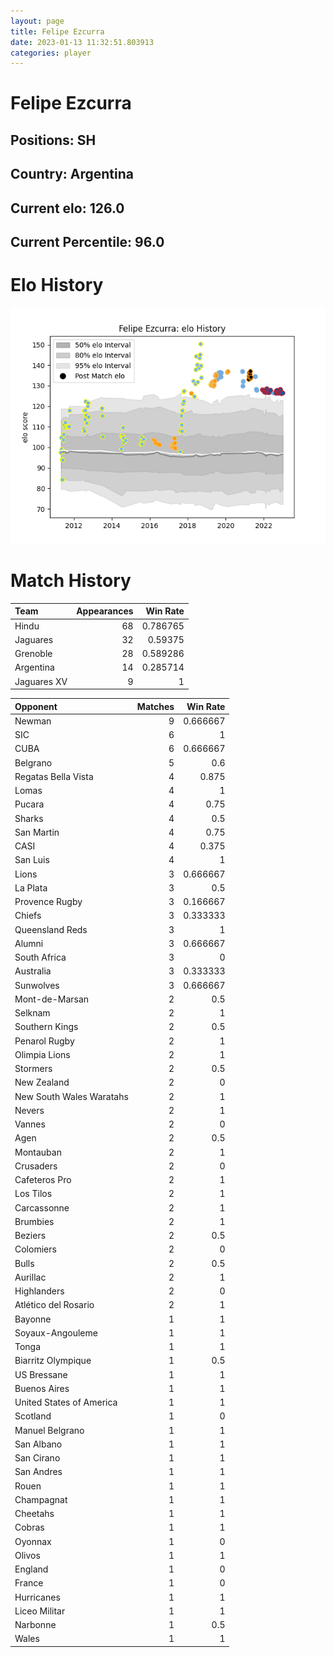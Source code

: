 ```yaml
---  
layout: page  
title: Felipe Ezcurra  
date: 2023-01-13 11:32:51.803913  
categories: player  
---
```

# Felipe Ezcurra

## Positions: SH

## Country: Argentina

## Current elo: 126.0

## Current Percentile: 96.0

# Elo History


![elo history](history_FelipeEzcurra.png)
# Match History


| Team        |   Appearances |   Win Rate |
|:------------|--------------:|-----------:|
| Hindu       |            68 |   0.786765 |
| Jaguares    |            32 |   0.59375  |
| Grenoble    |            28 |   0.589286 |
| Argentina   |            14 |   0.285714 |
| Jaguares XV |             9 |   1        |

| Opponent                 |   Matches |   Win Rate |
|:-------------------------|----------:|-----------:|
| Newman                   |         9 |   0.666667 |
| SIC                      |         6 |   1        |
| CUBA                     |         6 |   0.666667 |
| Belgrano                 |         5 |   0.6      |
| Regatas Bella Vista      |         4 |   0.875    |
| Lomas                    |         4 |   1        |
| Pucara                   |         4 |   0.75     |
| Sharks                   |         4 |   0.5      |
| San Martin               |         4 |   0.75     |
| CASI                     |         4 |   0.375    |
| San Luis                 |         4 |   1        |
| Lions                    |         3 |   0.666667 |
| La Plata                 |         3 |   0.5      |
| Provence Rugby           |         3 |   0.166667 |
| Chiefs                   |         3 |   0.333333 |
| Queensland Reds          |         3 |   1        |
| Alumni                   |         3 |   0.666667 |
| South Africa             |         3 |   0        |
| Australia                |         3 |   0.333333 |
| Sunwolves                |         3 |   0.666667 |
| Mont-de-Marsan           |         2 |   0.5      |
| Selknam                  |         2 |   1        |
| Southern Kings           |         2 |   0.5      |
| Penarol Rugby            |         2 |   1        |
| Olimpia Lions            |         2 |   1        |
| Stormers                 |         2 |   0.5      |
| New Zealand              |         2 |   0        |
| New South Wales Waratahs |         2 |   1        |
| Nevers                   |         2 |   1        |
| Vannes                   |         2 |   0        |
| Agen                     |         2 |   0.5      |
| Montauban                |         2 |   1        |
| Crusaders                |         2 |   0        |
| Cafeteros Pro            |         2 |   1        |
| Los Tilos                |         2 |   1        |
| Carcassonne              |         2 |   1        |
| Brumbies                 |         2 |   1        |
| Beziers                  |         2 |   0.5      |
| Colomiers                |         2 |   0        |
| Bulls                    |         2 |   0.5      |
| Aurillac                 |         2 |   1        |
| Highlanders              |         2 |   0        |
| Atlético del Rosario     |         2 |   1        |
| Bayonne                  |         1 |   1        |
| Soyaux-Angouleme         |         1 |   1        |
| Tonga                    |         1 |   1        |
| Biarritz Olympique       |         1 |   0.5      |
| US Bressane              |         1 |   1        |
| Buenos Aires             |         1 |   1        |
| United States of America |         1 |   1        |
| Scotland                 |         1 |   0        |
| Manuel Belgrano          |         1 |   1        |
| San Albano               |         1 |   1        |
| San Cirano               |         1 |   1        |
| San Andres               |         1 |   1        |
| Rouen                    |         1 |   1        |
| Champagnat               |         1 |   1        |
| Cheetahs                 |         1 |   1        |
| Cobras                   |         1 |   1        |
| Oyonnax                  |         1 |   0        |
| Olivos                   |         1 |   1        |
| England                  |         1 |   0        |
| France                   |         1 |   0        |
| Hurricanes               |         1 |   1        |
| Liceo Militar            |         1 |   1        |
| Narbonne                 |         1 |   0.5      |
| Wales                    |         1 |   1        |